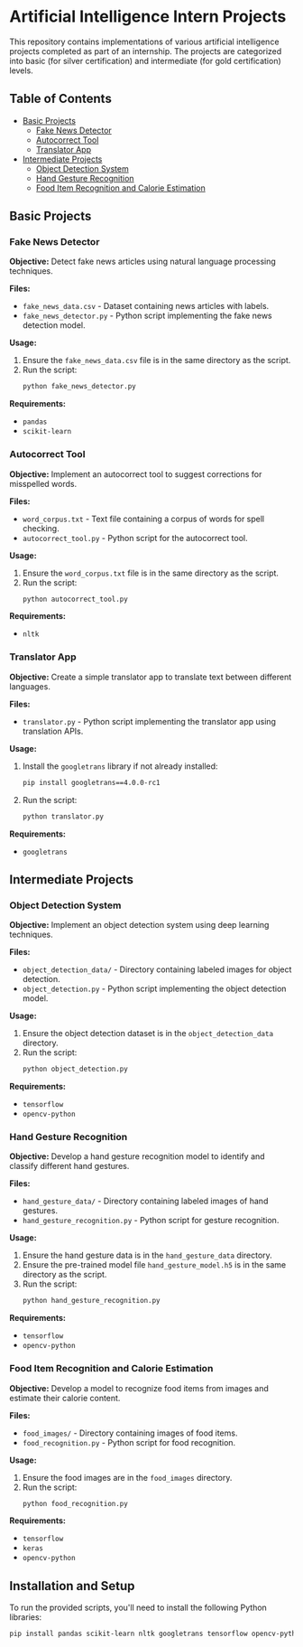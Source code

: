 # Artificial Intelligence Intern Projects

This repository contains implementations of various artificial intelligence projects completed as part of an internship. The projects are categorized into basic (for silver certification) and intermediate (for gold certification) levels.

## Table of Contents

- [Basic Projects](#basic-projects)
  - [Fake News Detector](#fake-news-detector)
  - [Autocorrect Tool](#autocorrect-tool)
  - [Translator App](#translator-app)
- [Intermediate Projects](#intermediate-projects)
  - [Object Detection System](#object-detection-system)
  - [Hand Gesture Recognition](#hand-gesture-recognition)
  - [Food Item Recognition and Calorie Estimation](#food-item-recognition-and-calorie-estimation)

## Basic Projects

### Fake News Detector

**Objective:** Detect fake news articles using natural language processing techniques.

**Files:**
- `fake_news_data.csv` - Dataset containing news articles with labels.
- `fake_news_detector.py` - Python script implementing the fake news detection model.

**Usage:**
1. Ensure the `fake_news_data.csv` file is in the same directory as the script.
2. Run the script:
    ```bash
    python fake_news_detector.py
    ```

**Requirements:**
- `pandas`
- `scikit-learn`

### Autocorrect Tool

**Objective:** Implement an autocorrect tool to suggest corrections for misspelled words.

**Files:**
- `word_corpus.txt` - Text file containing a corpus of words for spell checking.
- `autocorrect_tool.py` - Python script for the autocorrect tool.

**Usage:**
1. Ensure the `word_corpus.txt` file is in the same directory as the script.
2. Run the script:
    ```bash
    python autocorrect_tool.py
    ```

**Requirements:**
- `nltk`

### Translator App

**Objective:** Create a simple translator app to translate text between different languages.

**Files:**
- `translator.py` - Python script implementing the translator app using translation APIs.

**Usage:**
1. Install the `googletrans` library if not already installed:
    ```bash
    pip install googletrans==4.0.0-rc1
    ```
2. Run the script:
    ```bash
    python translator.py
    ```

**Requirements:**
- `googletrans`

## Intermediate Projects

### Object Detection System

**Objective:** Implement an object detection system using deep learning techniques.

**Files:**
- `object_detection_data/` - Directory containing labeled images for object detection.
- `object_detection.py` - Python script implementing the object detection model.

**Usage:**
1. Ensure the object detection dataset is in the `object_detection_data` directory.
2. Run the script:
    ```bash
    python object_detection.py
    ```

**Requirements:**
- `tensorflow`
- `opencv-python`

### Hand Gesture Recognition

**Objective:** Develop a hand gesture recognition model to identify and classify different hand gestures.

**Files:**
- `hand_gesture_data/` - Directory containing labeled images of hand gestures.
- `hand_gesture_recognition.py` - Python script for gesture recognition.

**Usage:**
1. Ensure the hand gesture data is in the `hand_gesture_data` directory.
2. Ensure the pre-trained model file `hand_gesture_model.h5` is in the same directory as the script.
3. Run the script:
    ```bash
    python hand_gesture_recognition.py
    ```

**Requirements:**
- `tensorflow`
- `opencv-python`

### Food Item Recognition and Calorie Estimation

**Objective:** Develop a model to recognize food items from images and estimate their calorie content.

**Files:**
- `food_images/` - Directory containing images of food items.
- `food_recognition.py` - Python script for food recognition.

**Usage:**
1. Ensure the food images are in the `food_images` directory.
2. Run the script:
    ```bash
    python food_recognition.py
    ```

**Requirements:**
- `tensorflow`
- `keras`
- `opencv-python`

## Installation and Setup

To run the provided scripts, you'll need to install the following Python libraries:

```bash
pip install pandas scikit-learn nltk googletrans tensorflow opencv-python
